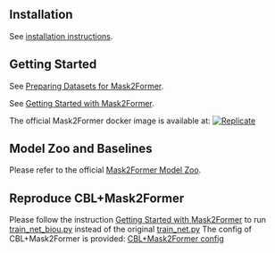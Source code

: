 
## Installation

See [installation instructions](INSTALL.md).

## Getting Started

See [Preparing Datasets for Mask2Former](datasets/README.md).

See [Getting Started with Mask2Former](GETTING_STARTED.md).

The official Mask2Former docker image is available at: [![Replicate](https://replicate.com/facebookresearch/mask2former/badge)](https://replicate.com/facebookresearch/mask2former)

## Model Zoo and Baselines

Please refer to the official [Mask2Former Model Zoo](MODEL_ZOO.md).

## Reproduce CBL+Mask2Former 
Please follow the instruction [Getting Started with Mask2Former](GETTING_STARTED.md) to run [train_net_biou.py](train_net_biou.py) instead of the original [train_net.py](train_net.py)
The config of CBL+Mask2Former is provided: [CBL+Mask2Former config](CBL_Mask2Former_config.yaml)



